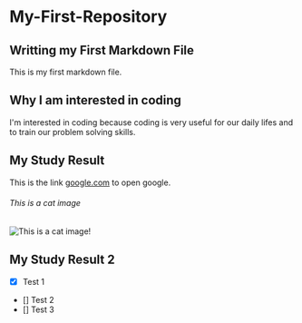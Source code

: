 # My-First-Repository
## Writting my First Markdown File
This is my first markdown file.
## Why I am interested in coding
I'm interested in coding because coding is very useful for our daily lifes and to train our problem solving skills.
## My Study Result
This is the link [google.com](https://google.com) to open google.
###### This is a cat image
![This is a cat image!](https://cdn.discordapp.com/attachments/931772100887318530/959686563183353866/9k.png)
## My Study Result 2
- [x] Test 1
- [] Test 2
- [] Test 3
